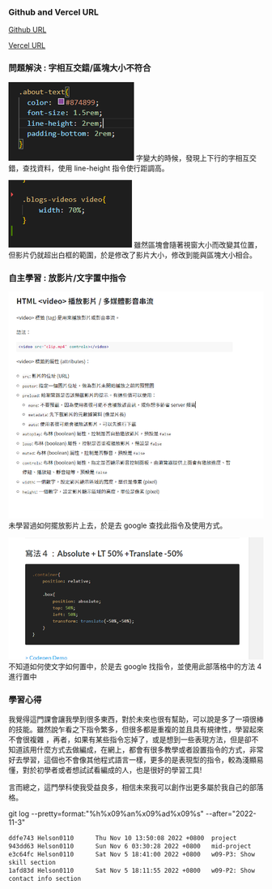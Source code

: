 ### Github and Vercel URL

[Github URL](https://github.com/Helson0110/1111-web-demo-410350267)

[Vercel URL](https://1111-web-demo-410350267-tfro.vercel.app/)

### 問題解決 : 字相互交錯/區塊大小不符合

![](./solution1.PNG)
字變大的時候，發現上下行的字相互交錯，查找資料，使用 line-height 指令使行距調高。

![](./solution2.PNG)
雖然區塊會隨著視窗大小而改變其位置，但影片仍就超出白框的範圍，於是修改了影片大小，修改到能與區塊大小相合。

### 自主學習 : 放影片/文字置中指令

![](./solution3.PNG)
未學習過如何擺放影片上去，於是去 google 查找此指令及使用方式。

![](./solution4.PNG)
不知道如何使文字如何置中，於是去 google 找指令，並使用此部落格中的方法 4 進行置中

### 學習心得

我覺得這門課會讓我學到很多東西，對於未來也很有幫助，可以說是多了一項很棒的技能。雖然說乍看之下指令繁多，但很多都是重複的並且具有規律性，學習起來不會很複雜 ，再者，如果有某些指令忘掉了，或是想到一些表現方法，但是卻不知道該用什麼方式去做編成，在網上，都會有很多教學或者設置指令的方式，非常好去學習，這個也不會像其他程式語言一樣，更多的是表現型的指令，較為淺顯易懂，對於初學者或者想試試看編成的人，也是很好的學習工具!

言而總之，這門學科使我受益良多，相信未來我可以創作出更多屬於我自己的部落格。

git log --pretty=format:"%h%x09%an%x09%ad%x09%s" --after="2022-11-3"

```
ddfe743 Helson0110      Thu Nov 10 13:50:08 2022 +0800  project
943dd63 Helson0110      Sun Nov 6 03:30:28 2022 +0800   mid-project
e3c64fc Helson0110      Sat Nov 5 18:41:00 2022 +0800   w09-P3: Show skill section
1afd83d Helson0110      Sat Nov 5 18:11:55 2022 +0800   w09-P2: Show contact info section
```
